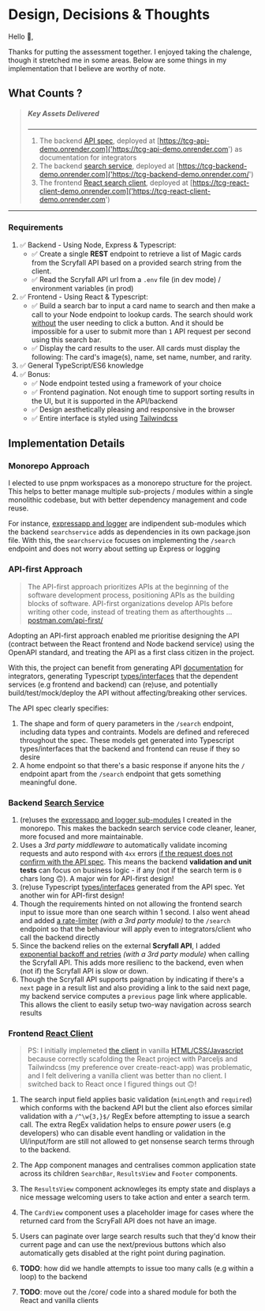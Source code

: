 # Design, Decisions & Thoughts

Hello 👋,

Thanks for putting the assessment together. I enjoyed taking the chalenge, though it stretched me in some areas. Below are some things in my implementation that I believe are worthy of note.

## What Counts ?

> ##### Key Assets Delivered
> ---
> 1. The backend [API spec]('https://github.com/chalu/tcgm-fullstack-demo/blob/main/api/spec/api.yaml'), deployed at [https://tcg-api-demo.onrender.com]('https://tcg-api-demo.onrender.com') as documentation for integrators
> 2. The backend [search service](https://github.com/chalu/tcgm-fullstack-demo/tree/main/server/searchservice), deployed at [https://tcg-backend-demo.onrender.com]('https://tcg-backend-demo.onrender.com/')
> 3. The frontend [React search client](https://github.com/chalu/tcgm-fullstack-demo/tree/main/client/r-seeker), deployed at [https://tcg-react-client-demo.onrender.com]('https://tcg-react-client-demo.onrender.com')
---

### Requirements
1.  ✅ Backend - Using Node, Express & Typescript:
    -   ✅ Create a single **REST** endpoint to retrieve a list of Magic cards from the Scryfall API based on a provided search string from the client.
    -   ✅ Read the Scryfall API url from a `.env` file (in dev mode) / environment variables (in prod)
2.  ✅ Frontend - Using React & Typescript:
    -   ✅ Build a search bar to input a card name to search and then make a call to your Node endpoint to lookup cards. The search should work <ins>without</ins> the user needing to click a button. And it should be impossible for a user to submit more than `1` API request per second using this search bar.
    -   ✅ Display the card results to the user. All cards must display the following: The card's image(s), name, set name, number, and rarity.
3.  ✅ General TypeScript/ES6 knowledge
4.  ✅ Bonus:
    -   ✅ Node endpoint tested using a framework of your choice
    -   ✅ Frontend pagination. Not enough time to support sorting results in the UI, but it is supported in the API/backend
    -   ✅ Design aesthetically pleasing and responsive in the browser
    -   ✅ Entire interface is styled using [Tailwindcss](https://tailwindcss.com) 

## Implementation Details

### Monorepo Approach

I elected to use pnpm workspaces as a monorepo structure for the project. This helps to better manage multiple sub-projects / modules within a single monolithic codebase, but with better dependency management and code reuse. 

For instance, [expressapp and logger](https://github.com/chalu/tcgm-fullstack-demo/tree/main/shared) are indipendent sub-modules which the backend `searchservice` adds as dependencies in its own package.json file. With this, the `searchservice` focuses on implementing the `/search` endpoint and does not worry about setting up Express or logging

### API-first Approach

> The API-first approach prioritizes APIs at the beginning of the software development process, positioning APIs as the building blocks of software. API-first organizations develop APIs before writing other code, instead of treating them as afterthoughts ...
<br /> [postman.com/api-first/](postman.com/api-first/)

Adopting an API-first approach enabled me prioritise designing the API (contract between the React frontend and Node backend service) using the OpenAPI standard, and treating the API as a first class citizen in the project. 

With this, the project can benefit from generating API [documentation](https://tcg-api-demo.onrender.com) for integrators, generating Typescript [types/interfaces](https://github.com/chalu/tcgm-fullstack-demo/tree/main/api/sdk/model) that the dependent services (e.g frontend and backend) can (re)use, and potentially build/test/mock/deploy the API without affecting/breaking other services.

The API spec clearly specifies:

1.  The shape and form of query parameters in the `/search` endpoint, including data types and contraints. Models are defined and refereced throughout the spec. These models get generated into Typescript types/interfaces that the backend and frontend can reuse if they so desire  
2.  A home endpoint so that there's a basic response if anyone hits the `/` endpoint apart from the `/search` endpoint that gets something meaningful done.

### Backend [Search Service](https://github.com/chalu/tcgm-fullstack-demo/tree/main/server/searchservice)

1.  (re)uses the [expressapp and logger sub-modules](https://github.com/chalu/tcgm-fullstack-demo/tree/main/shared) I created in the monorepo. This makes the backedn search service code cleaner, leaner, more focused and more maintainable.
2.  Uses a *3rd party middleware* to automatically validate incoming requests and auto respond with `4xx` errors [if the request does not confirm with the API spec](https://github.com/chalu/tcgm-fullstack-demo/blob/main/server/searchservice/src/index.ts#L18-L22). This means the backend **validation and unit tests** can focus on business logic - if any (not if the search term is `0` chars long 🙃). A major win for API-first design! 
3.  (re)use Typescript [types/interfaces](https://github.com/chalu/tcgm-fullstack-demo/tree/main/api/sdk/model) generated from the API spec. Yet another win for API-first design!
4.  Though the requirements hinted on not allowing the frontend search input to issue more than one search within 1 second. I also went ahead and added [a rate-limiter](https://github.com/chalu/tcgm-fullstack-demo/blob/main/server/searchservice/src/index.ts#L24-L29) *(with a 3rd party module)* to the `/search` endpoint so that the behaviour will apply even to integrators/client who call the backend directly
5.  Since the backend relies on the external **Scryfall API**, I added [exponential backoff and retries](https://github.com/chalu/tcgm-fullstack-demo/blob/main/server/searchservice/src/search.route.ts#L44-L55) *(with a 3rd party module)* when calling the Scryfall API. This adds more resilienc to the backend, even when (not if) the Scryfall API is slow or down.  
6. Though the Scryfall API supports paignation by indicating if there's a `next` page in a result list and also providing a link to the said next page, my backend service computes a `previous` page link where applicable. This allows the client to easily setup two-way navigation across search results


### Frontend [React Client](https://github.com/chalu/tcgm-fullstack-demo/tree/main/client/r-seeker)

> PS: I initially implemeted [the client](https://tcg-frontend-demo.onrender.com) in vanilla [HTML/CSS/Javascript](https://github.com/chalu/tcgm-fullstack-demo/tree/main/client/v-seeker) because correctly scafolding the React project with Parceljs and Tailwindcss (my preference over create-react-app) was problematic, and I felt delivering a vanilla client was better than no client. I switched back to React once I figured things out 🙃!

1.  The search input field applies basic validation (`minLength` and `required`) which conforms with the backend API but the client also eforces similar validation with a `/^\w{3,}$/` RegEx before attempting to issue a search call. The extra RegEx validation helps to ensure *power* users (e.g developers) who can disable event handling or validation in the UI/input/form are still not allowed to get nonsense search terms through to the backend.

2.  The App component manages and centralises common application state across its children `SearchBar`, `ResultsView` and `Footer` components.

3.  The `ResultsView` component acknowleges its empty state and displays a nice message welcoming users to take action and enter a search term.

4.  The `CardView` component uses a placeholder image for cases where the returned card from the ScryFall API does not have an image.

5. Users can paginate over large search results such that they'd know their current page and can use the next/previous buttons which also automatically gets disabled at the right point during pagination.

6.  **TODO**: how did we handle attempts to issue too many calls (e.g within a loop) to the backend

7.  **TODO**: move out the /core/ code into a shared module for both the React and vanilla clients
